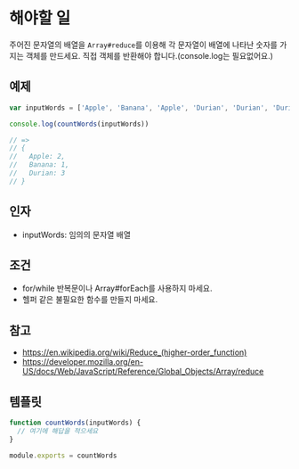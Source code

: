 # 해야할 일

주어진 문자열의 배열을 `Array#reduce`를 이용해 각 문자열이 배열에 나타난 숫자를 가지는 객체를 만드세요. 직접 객체를 반환해야 합니다.(console.log는 필요없어요.)

## 예제

```js
var inputWords = ['Apple', 'Banana', 'Apple', 'Durian', 'Durian', 'Durian']

console.log(countWords(inputWords))

// =>
// {
//   Apple: 2,
//   Banana: 1,
//   Durian: 3
// }
```

## 인자

* inputWords: 임의의 문자열 배열

## 조건

* for/while 반복문이나 Array#forEach를 사용하지 마세요.
* 헬퍼 같은 불필요한 함수를 만들지 마세요.

## 참고

* https://en.wikipedia.org/wiki/Reduce_(higher-order_function)
* https://developer.mozilla.org/en-US/docs/Web/JavaScript/Reference/Global_Objects/Array/reduce

## 템플릿

```js
function countWords(inputWords) {
  // 여기에 해답을 적으세요
}

module.exports = countWords
```
